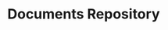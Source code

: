 ---
layout: "redirect"
redirect: "/docs/content-space/documentsRepository/documentsRepository.html"
title: "Documents Repository"
mainPage: false
order: 5
---